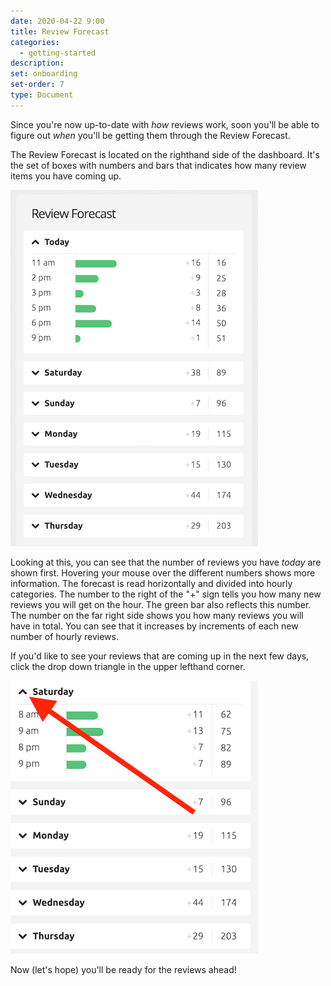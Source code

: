 ```yaml
---
date: 2020-04-22 9:00
title: Review Forecast
categories:
  - getting-started
description:
set: onboarding
set-order: 7
type: Document
---
```


Since you're now up-to-date with *how* reviews work, soon you'll be able to figure out *when* you'll be getting them through the Review Forecast.

The Review Forecast is located on the righthand side of the dashboard. It's the set of boxes with numbers and bars that indicates how many review items you have coming up.

![WaniKani review forecast](/images/review-forecast.png)

Looking at this, you can see that the number of reviews you have *today* are shown first. Hovering your mouse over the different numbers shows more information. The forecast is read horizontally and divided into hourly categories. The number to the right of the "+" sign tells you how many new reviews you will get on the hour. The green bar also reflects this number. The number on the far right side shows you how many reviews you will have in total. You can see that it increases by increments of each new number of hourly reviews.

If you'd like to see your reviews that are coming up in the next few days, click the drop down triangle in the upper lefthand corner.

![WaniKani lessons button](/images/review-forecast-2.png)

Now (let's hope) you'll be ready for the reviews ahead!
